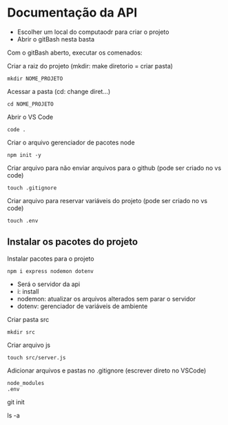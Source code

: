 # Documentação da API

* Escolher um local do computaodr para criar o projeto 
* Abrir o gitBash nesta basta

Com o gitBash aberto, executar os comenados: 
 
Criar a raiz do projeto (mkdir: make diretorio = criar pasta)
```
mkdir NOME_PROJETO
```

Acessar a pasta (cd: change diret...)
```
cd NOME_PROJETO
```

Abrir o VS Code
```
code . 
```

Criar o arquivo gerenciador de pacotes node 
```
npm init -y 
```

Criar arquivo para não enviar arquivos para o github (pode ser criado no vs code)
```
touch .gitignore
```

Criar arquivo para reservar variáveis do projeto (pode ser criado no vs code)
```
touch .env
```

## Instalar os pacotes do projeto

Instalar pacotes para o projeto
```
npm i express nodemon dotenv
```

* Será o servidor da api 
* i: install
* nodemon: atualizar os arquivos alterados sem parar o servidor
* dotenv: gerenciador de variáveis de ambiente

Criar pasta src
```
mkdir src
```

Criar arquivo js
```
touch src/server.js
```

Adicionar arquivos e pastas no .gitignore (escrever direto no VSCode)
```
node_modules
.env
```

git init

ls -a


